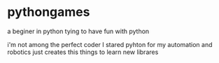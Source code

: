 # pythongames
a beginer in python tying to have fun with python


i'm not among the perfect coder 
I stared pyhton for my automation and robotics 
just creates this things to learn new librares

